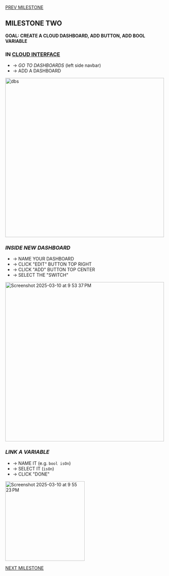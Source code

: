 
[PREV MILESTONE](./1-MILESTONE.md)

## MILESTONE TWO
**GOAL: CREATE A CLOUD DASHBOARD, ADD BUTTON, ADD BOOL VARIABLE**

### IN [CLOUD INTERFACE](https://app.arduino.cc/)
- -> *GO TO DASHBOARDS* (left side navbar)
- -> ADD A DASHBOARD

<img width="500" alt="dbs" src="https://github.com/user-attachments/assets/5f90e196-6c9f-4c80-87ae-39fe24b811c0" />


### *INSIDE NEW DASHBOARD*
- -> NAME YOUR DASHBOARD
- -> CLICK "EDIT" BUTTON TOP RIGHT
- -> CLICK "ADD" BUTTON TOP CENTER
- -> SELECT THE "SWITCH"

<img width="500" alt="Screenshot 2025-03-10 at 9 53 37 PM" src="https://github.com/user-attachments/assets/07affec7-7d3d-4cac-8058-af479f3339e7" />


### *LINK A VARIABLE*
- -> NAME IT (e.g. `bool isOn`)
- -> SELECT IT (`isOn`)
- -> CLICK "DONE"

<img width="250" alt="Screenshot 2025-03-10 at 9 55 23 PM" src="https://github.com/user-attachments/assets/8fa36084-5a6b-4f2e-abeb-56f985dcdd27" />


<br>

[NEXT MILESTONE](./3-MILESTONE.md)

